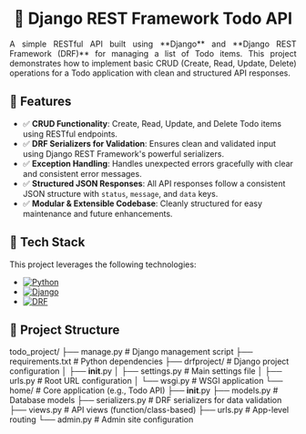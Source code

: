 <h1 align="center">📝 Django REST Framework Todo API</h1>

<div align="justify">
A simple RESTful API built using **Django** and **Django REST Framework (DRF)** for managing a list of Todo items.  
This project demonstrates how to implement basic CRUD (Create, Read, Update, Delete) operations for a Todo application with clean and structured API responses.
</div>

## 🚀 Features

- ✅ **CRUD Functionality**: Create, Read, Update, and Delete Todo items using RESTful endpoints.
- ✅ **DRF Serializers for Validation**: Ensures clean and validated input using Django REST Framework's powerful serializers.
- ✅ **Exception Handling**: Handles unexpected errors gracefully with clear and consistent error messages.
- ✅ **Structured JSON Responses**: All API responses follow a consistent JSON structure with `status`, `message`, and `data` keys.
- ✅ **Modular & Extensible Codebase**: Cleanly structured for easy maintenance and future enhancements.


## 🧱 Tech Stack
This project leverages the following technologies:

- [![Python](https://img.shields.io/badge/Python-3.8%2B-blue?logo=python)](https://www.python.org/)
- [![Django](https://img.shields.io/badge/Django-3.2%2B-green?logo=django)](https://www.djangoproject.com/)
- [![DRF](https://img.shields.io/badge/DRF-3.x-red?logo=django)](https://www.django-rest-framework.org/)


## 📂 Project Structure

todo_project/
├── manage.py               # Django management script
├── requirements.txt        # Python dependencies
├── drfproject/             # Django project configuration
│   ├── __init__.py
│   ├── settings.py         # Main settings file
│   ├── urls.py             # Root URL configuration
│   └── wsgi.py             # WSGI application
└── home/                   # Core application (e.g., Todo API)
    ├── __init__.py
    ├── models.py           # Database models
    ├── serializers.py      # DRF serializers for data validation
    ├── views.py            # API views (function/class-based)
    ├── urls.py             # App-level routing
    └── admin.py            # Admin site configuration









